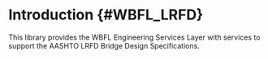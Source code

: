 Introduction {#WBFL_LRFD}
================
This library provides the WBFL Engineering Services Layer with services to support the AASHTO LRFD Bridge Design Specifications.
